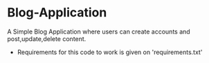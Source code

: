 # Blog-Application
A Simple Blog Application where users can create accounts and post,update,delete content.
* Requirements for this code to work is given on 'requirements.txt'
